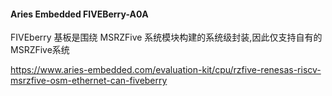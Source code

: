 #### Aries Embedded FIVEBerry-A0A 

FIVEberry 基板是围绕 MSRZFive 系统模块构建的系统级封装,因此仅支持自有的MSRZFive系统

https://www.aries-embedded.com/evaluation-kit/cpu/rzfive-renesas-riscv-msrzfive-osm-ethernet-can-fiveberry
